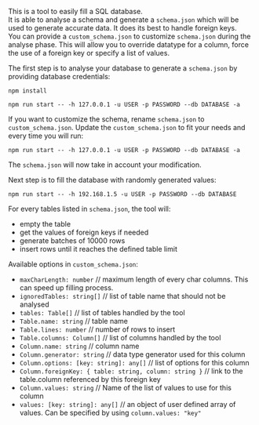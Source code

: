 This is a tool to easily fill a SQL database.  
It is able to analyse a schema and generate a `schema.json` which will be used to generate accurate data. It does its best to handle foreign keys.  
You can provide a `custom_schema.json` to customize `schema.json` during the analyse phase. This will allow you to override datatype for a column, force the use of a foreign key
or specify a list of values.  

The first step is to analyse your database to generate a `schema.json` by providing database credentials:
````
npm install

npm run start -- -h 127.0.0.1 -u USER -p PASSWORD --db DATABASE -a
````

If you want to customize the schema, rename `schema.json` to `custom_schema.json`.
Update the `custom_schema.json` to fit your needs and every time you will run:
````
npm run start -- -h 127.0.0.1 -u USER -p PASSWORD --db DATABASE -a
````

The `schema.json` will now take in account your modification.

Next step is to fill the database with randomly generated values:
````
npm run start -- -h 192.168.1.5 -u USER -p PASSWORD --db DATABASE
````

For every tables listed in `schema.json`, the tool will:
* empty the table
* get the values of foreign keys if needed
* generate batches of 10000 rows
* insert rows until it reaches the defined table limit

Available options in `custom_schema.json`:
* `maxCharLength: number` // maximum length of every char columns. This can speed up 
filling process.
* `ignoredTables: string[]` // list of table name that should not be analysed
* `tables: Table[]` // list of tables handled by the tool
* `Table.name: string` // table name
* `Table.lines: number` // number of rows to insert
* `Table.columns: Column[]` // list of columns handled by the tool
* `Column.name: string` // column name
* `Column.generator: string` // data type generator used for this column
* `Column.options: [key: string]: any[]` // list of options for this column
* `Column.foreignKey: { table: string, column: string }` // link to the table.column referenced by this foreign key
* `Column.values: string` // Name of the list of values to use for this column
* `values: [key: string]: any[]` // an object of user defined array of values. Can be specified by using `column.values: "key"`